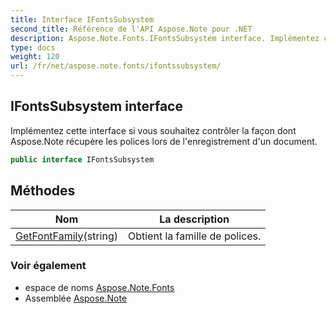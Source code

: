 ```yaml
---
title: Interface IFontsSubsystem
second_title: Référence de l'API Aspose.Note pour .NET
description: Aspose.Note.Fonts.IFontsSubsystem interface. Implémentez cette interface si vous souhaitez contrôler la façon dont Aspose.Note récupère les polices lors de lenregistrement dun document.
type: docs
weight: 120
url: /fr/net/aspose.note.fonts/ifontssubsystem/
---
```

## IFontsSubsystem interface

Implémentez cette interface si vous souhaitez contrôler la façon dont Aspose.Note récupère les polices lors de l'enregistrement d'un document.

```csharp
public interface IFontsSubsystem
```

## Méthodes

| Nom | La description |
| --- | --- |
| [GetFontFamily](../../aspose.note.fonts/ifontssubsystem/getfontfamily/)(string) | Obtient la famille de polices. |

### Voir également

* espace de noms [Aspose.Note.Fonts](../../aspose.note.fonts/)
* Assemblée [Aspose.Note](../../)



